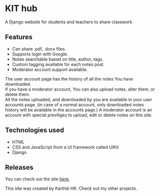 # KIT hub

A Django website for students and teachers to share classwork.

## Features

- Can share .pdf, .docx files.
- Supports login with Google.
- Notes searchable based on title, author, tags.
- Custom tagging available for each notes post.
- Moderator account support available.

The user account page has the history of all the notes You have downloaded.  
If you have a moderator account, You can also upload notes, alter them, or delete them.  
All the notes uploaded, and downloaded by you are available in your user accounts page.
(in case of a normal account, only downloaded notes history will be available in the accounts page.)
A moderator account is an account with special previliges to upload, edit or delete notes on this site.


## Technologies used
  - HTML
  - CSS and JavaScript from a UI framework called UIKit
  - Django

## Releases

You can check out the site [here.](https://kitcclub.herokuapp.com/)

This site was created by Karthik HK.
Check out my other projects.

